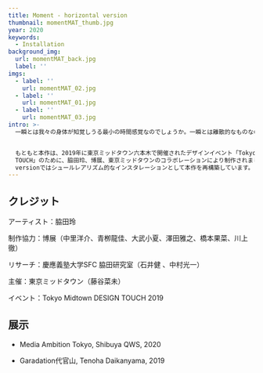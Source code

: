 ```yaml
---
title: Moment - horizontal version
thumbnail: momentMAT_thumb.jpg
year: 2020
keywords:
  - Installation
background_img:
  url: momentMAT_back.jpg
  label: ''
imgs:
  - label: ''
    url: momentMAT_02.jpg
  - label: ''
    url: momentMAT_01.jpg
  - label: ''
    url: momentMAT_03.jpg
intro: >-
  一瞬とは我々の身体が知覚しうる最小の時間感覚なのでしょうか。一瞬とは離散的なものなのでしょうか。一瞬と一瞬はどのように接続しうるのでしょうか。一瞬を連続的なものとして捉えたり、その重ね合わせを検討することは可能でしょうか。一瞬という感覚を立ち上げる我々の意識はどのような構造や次元を持っているのでしょうか。本作はそのようなことを考えながら作った彫刻作品です。


  もともと本作は、2019年に東京ミッドタウン六本木で開催されたデザインイベント「Tokyo Midtown DESIGN
  TOUCH」のために、脇田玲、博展、東京ミッドタウンのコラボレーションにより制作されました。ある瞬間の風の様子を計測し、コンピュータに取り込み、彫刻としてアウトプットしたものです。一瞬というインタンジブルな概念を有形物として目の前に物質化することで、鑑賞者にその時間のもつ意味に改めて向き合ってもらうことを目的としました。horizontal
  versionではシュールレアリズム的なインスタレーションとして本作を再構築しています。
---
```




## クレジット

アーティスト：脇田玲

制作協力：博展（中里洋介、青栁龍佳、大武小夏、澤田雅之、橋本果菜、川上徹）

リサーチ：慶應義塾大学SFC 脇田研究室（石井健 、中村光一）

主催：東京ミッドタウン（藤谷菜未）

イベント：Tokyo Midtown DESIGN TOUCH 2019  

## 展示

- Media Ambition Tokyo, Shibuya QWS, 2020

- Garadation代官山, Tenoha Daikanyama, 2019
